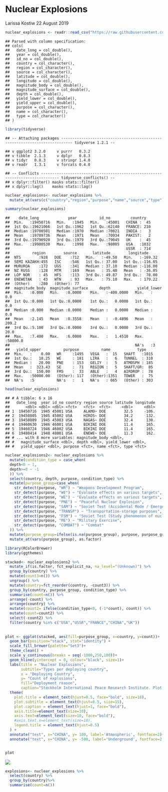 Nuclear Explosions
================
Larissa Kostiw
22 August 2019

``` r
nuclear_explosions <- readr::read_csv("https://raw.githubusercontent.com/rfordatascience/tidytuesday/master/data/2019/2019-08-20/nuclear_explosions.csv")
```

    ## Parsed with column specification:
    ## cols(
    ##   date_long = col_double(),
    ##   year = col_double(),
    ##   id_no = col_double(),
    ##   country = col_character(),
    ##   region = col_character(),
    ##   source = col_character(),
    ##   latitude = col_double(),
    ##   longitude = col_double(),
    ##   magnitude_body = col_double(),
    ##   magnitude_surface = col_double(),
    ##   depth = col_double(),
    ##   yield_lower = col_double(),
    ##   yield_upper = col_double(),
    ##   purpose = col_character(),
    ##   name = col_character(),
    ##   type = col_character()
    ## )

``` r
library(tidyverse)
```

    ## -- Attaching packages --------------------------------------------------------------------------- tidyverse 1.2.1 --

    ## v ggplot2 3.2.0     v purrr   0.3.2
    ## v tibble  2.1.3     v dplyr   0.8.3
    ## v tidyr   0.8.3     v stringr 1.4.0
    ## v readr   1.3.1     v forcats 0.4.0

    ## -- Conflicts ------------------------------------------------------------------------------ tidyverse_conflicts() --
    ## x dplyr::filter() masks stats::filter()
    ## x dplyr::lag()    masks stats::lag()

``` r
nuclear_explosions<- nuclear_explosions %>%
  mutate_at(vars(c("country","region","purpose","name","source","type")), as.factor)

summary(nuclear_explosions)
```

    ##    date_long             year          id_no         country    
    ##  Min.   :19450716   Min.   :1945   Min.   :45001   CHINA :  45  
    ##  1st Qu.:19621066   1st Qu.:1962   1st Qu.:62140   FRANCE: 210  
    ##  Median :19700501   Median :1970   Median :70021   INDIA :   3  
    ##  Mean   :19709736   Mean   :1971   Mean   :70934   PAKIST:   2  
    ##  3rd Qu.:19790920   3rd Qu.:1979   3rd Qu.:79045   UK    :  45  
    ##  Max.   :19980530   Max.   :1998   Max.   :98005   USA   :1032  
    ##                                                    USSR  : 714  
    ##          region        source       latitude        longitude      
    ##  NTS        :928   DOE    :712   Min.   :-49.50   Min.   :-169.32  
    ##  SEMI KAZAKH:455   ISC    :546   1st Qu.: 37.00   1st Qu.:-116.05  
    ##  MURUROA    :172   UGS    :341   Median : 37.10   Median :-116.00  
    ##  NZ RUSS    :128   MTM    :169   Mean   : 35.40   Mean   : -36.05  
    ##  LOP NOR    : 45   HFS    :113   3rd Qu.: 49.87   3rd Qu.:  78.00  
    ##  ENEWETAK   : 43   WTN    : 93   Max.   : 75.10   Max.   : 179.22  
    ##  (Other)    :280   (Other): 77                                     
    ##  magnitude_body  magnitude_surface     depth            yield_lower     
    ##  Min.   :0.000   Min.   :0.0000    Min.   :-400.0000   Min.   :    0.0  
    ##  1st Qu.:0.000   1st Qu.:0.0000    1st Qu.:   0.0000   1st Qu.:    0.0  
    ##  Median :0.000   Median :0.0000    Median :   0.0000   Median :    0.0  
    ##  Mean   :2.145   Mean   :0.3558    Mean   :  -0.4896   Mean   :  209.2  
    ##  3rd Qu.:5.100   3rd Qu.:0.0000    3rd Qu.:   0.0000   3rd Qu.:   20.0  
    ##  Max.   :7.400   Max.   :6.0000    Max.   :   1.4510   Max.   :50000.0  
    ##                                                        NA's   :3        
    ##   yield_upper          purpose          name            type     
    ##  Min.   :    0.00   WR     :1495   VEGA   :  15   SHAFT   :1015  
    ##  1st Qu.:   18.25   WE     : 181   LIRA   :   6   TUNNEL  : 310  
    ##  Median :   20.00   PNE    : 153   GELIY  :   5   ATMOSPH : 185  
    ##  Mean   :  323.43   SE     :  71   REGION :   5   SHAFT/GR:  85  
    ##  3rd Qu.:  150.00   FMS    :  33   ABLE   :   4   AIRDROP :  78  
    ##  Max.   :50000.00   (Other): 117   (Other):1351   TOWER   :  75  
    ##  NA's   :5          NA's   :   1   NA's   : 665   (Other) : 303

``` r
head(nuclear_explosions)
```

    ## # A tibble: 6 x 16
    ##   date_long  year id_no country region source latitude longitude
    ##       <dbl> <dbl> <dbl> <fct>   <fct>  <fct>     <dbl>     <dbl>
    ## 1  19450716  1945 45001 USA     ALAMO~ DOE        32.5     -106.
    ## 2  19450805  1945 45002 USA     HIROS~ DOE        34.2      132.
    ## 3  19450809  1945 45003 USA     NAGAS~ DOE        32.4      130.
    ## 4  19460630  1946 46001 USA     BIKINI DOE        11.4      165.
    ## 5  19460724  1946 46002 USA     BIKINI DOE        11.4      165.
    ## 6  19480414  1948 48001 USA     ENEWE~ DOE        11.3      162.
    ## # ... with 8 more variables: magnitude_body <dbl>,
    ## #   magnitude_surface <dbl>, depth <dbl>, yield_lower <dbl>,
    ## #   yield_upper <dbl>, purpose <fct>, name <fct>, type <fct>

``` r
nuclear_explosions2<- nuclear_explosions %>%
  mutate(condition_type = case_when(
  depth<0 ~ 1,
  depth>=0 ~ -1
  )) %>%
  select(country, depth, purpose, condition_type) %>%
  mutate(purpose_group=case_when(
    str_detect(purpose, "WR") ~ "Weapons Development Program",
    str_detect(purpose, "WE") ~ "Evaluate effects on various targets",
    str_detect(purpose, "WE") ~ "Evaluate effects on various targets",
    str_detect(purpose, "PNE") ~ "Peaceful Nuclear Explosion",
    str_detect(purpose, "SAM") ~ "Soviet Test (Accidental Mode / Emergency)",
    str_detect(purpose, "TRANSP") ~ "Transportation-storage purposes",
    str_detect(purpose, "FSM") ~ "Soviet Test (Study phenomenon of nuclear explosion)",
    str_detect(purpose, "ME") ~ "Military Exercise",
    str_detect(purpose, "COMBAT") ~ "Combat"
  )) %>%
  mutate(purpose_group=ifelse(is.na(purpose_group), purpose, purpose_group)) %>%
  mutate_at(vars(purpose_group), as.factor)
```

``` r
library(RColorBrewer)
library(ggthemes)

stacked<- nuclear_explosions2 %>%
  mutate_if(is.factor, fct_explicit_na, na_level="(Unknown)") %>%
  group_by(country) %>%
  mutate(count3=n()) %>%
  ungroup() %>%
  mutate(country=fct_reorder(country, -count3)) %>%
  group_by(country, purpose_group, condition_type) %>%
  summarise(count=n()) %>%
  arrange(-count) %>%
  arrange(country) %>%
  mutate(count2= ifelse(condition_type<0, (-1*count), count)) %>%
  mutate(count=count2) %>%
  select(-count2) %>%
  filter(country %in% c("USA","USSR","FRANCE","CHINA","UK"))
    
    
plot <- ggplot(stacked, aes(fill=purpose_group, x=country, y=count))+
  geom_bar(position="stack", stat="identity") +
  scale_fill_brewer(palette="Set3")+
  theme_clean() +
  scale_y_continuous(breaks = seq(-1000,250,100))+
  geom_hline(yintercept = 0, colour="black", size=1)+
  labs(title = "Nuclear Explosions",
       subtitle="Types per deploying country",
       x = "Deploying Country",
       y= "Count of explosions",
       fill="Deployment reason",
       caption="Stockholm International Peace Research Institute. Plot:@LarissaKostiw") +
  theme(
    plot.title = element_text(hjust=0.5, face="bold", size=18),
    plot.subtitle = element_text(hjust=0.5, size=15),
    plot.caption = element_text(hjust=1, face="bold"),
    axis.title=element_text(size=10),
    axis.text=element_text(size=10, face="bold"),
    #axis.text.x=element_text(size=10),
    legend.title = element_text(hjust=0.5)
  ) +
  annotate("text", x="CHINA", y= 100, label='Atmospheric', fontface=2)+ #fontfact=2 = bold
  annotate("text", x="CHINA", y= -500, label='Underground', fontface=2 )


plot
```

![](nuclear_explosions_files/figure-markdown_github/unnamed-chunk-1-1.png)

``` r
explosions<- nuclear_explosions %>%
  select(country) %>%
  group_by(country)%>%
  summarise(count=n())
```
